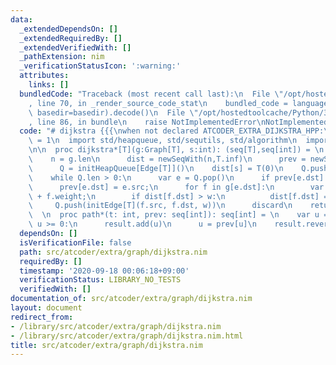 ```yaml
---
data:
  _extendedDependsOn: []
  _extendedRequiredBy: []
  _extendedVerifiedWith: []
  _pathExtension: nim
  _verificationStatusIcon: ':warning:'
  attributes:
    links: []
  bundledCode: "Traceback (most recent call last):\n  File \"/opt/hostedtoolcache/Python/3.8.5/x64/lib/python3.8/site-packages/onlinejudge_verify/documentation/build.py\"\
    , line 70, in _render_source_code_stat\n    bundled_code = language.bundle(stat.path,\
    \ basedir=basedir).decode()\n  File \"/opt/hostedtoolcache/Python/3.8.5/x64/lib/python3.8/site-packages/onlinejudge_verify/languages/nim.py\"\
    , line 86, in bundle\n    raise NotImplementedError\nNotImplementedError\n"
  code: "# dijkstra {{{\nwhen not declared ATCODER_EXTRA_DIJKSTRA_HPP:\n  const ATCODER_EXTRA_DIJKSTRA_HPP*\
    \ = 1\n  import std/heapqueue, std/sequtils, std/algorithm\n  import \"atcoder/extra/graph/template.nim\"\
    \n\n  proc dijkstra*[T](g:Graph[T], s:int): (seq[T],seq[int]) = \n    var\n  \
    \    n = g.len\n      dist = newSeqWith(n,T.inf)\n      prev = newSeqWith(n,-1)\n\
    \      Q = initHeapQueue[Edge[T]]()\n    dist[s] = T(0)\n    Q.push(initEdge[T](-2,s,T(0)))\n\
    \    while Q.len > 0:\n      var e = Q.pop()\n      if prev[e.dst] != -1: continue\n\
    \      prev[e.dst] = e.src;\n      for f in g[e.dst]:\n        var w = e.weight\
    \ + f.weight;\n        if dist[f.dst] > w:\n          dist[f.dst] = w;\n     \
    \     Q.push(initEdge[T](f.src, f.dst, w))\n      discard\n    return (dist,prev)\n\
    \  \n  proc path*(t: int, prev: seq[int]): seq[int] = \n    var u = t\n    while\
    \ u >= 0:\n      result.add(u)\n      u = prev[u]\n    result.reverse()\n# }}}\n"
  dependsOn: []
  isVerificationFile: false
  path: src/atcoder/extra/graph/dijkstra.nim
  requiredBy: []
  timestamp: '2020-09-18 00:06:18+09:00'
  verificationStatus: LIBRARY_NO_TESTS
  verifiedWith: []
documentation_of: src/atcoder/extra/graph/dijkstra.nim
layout: document
redirect_from:
- /library/src/atcoder/extra/graph/dijkstra.nim
- /library/src/atcoder/extra/graph/dijkstra.nim.html
title: src/atcoder/extra/graph/dijkstra.nim
---
```

